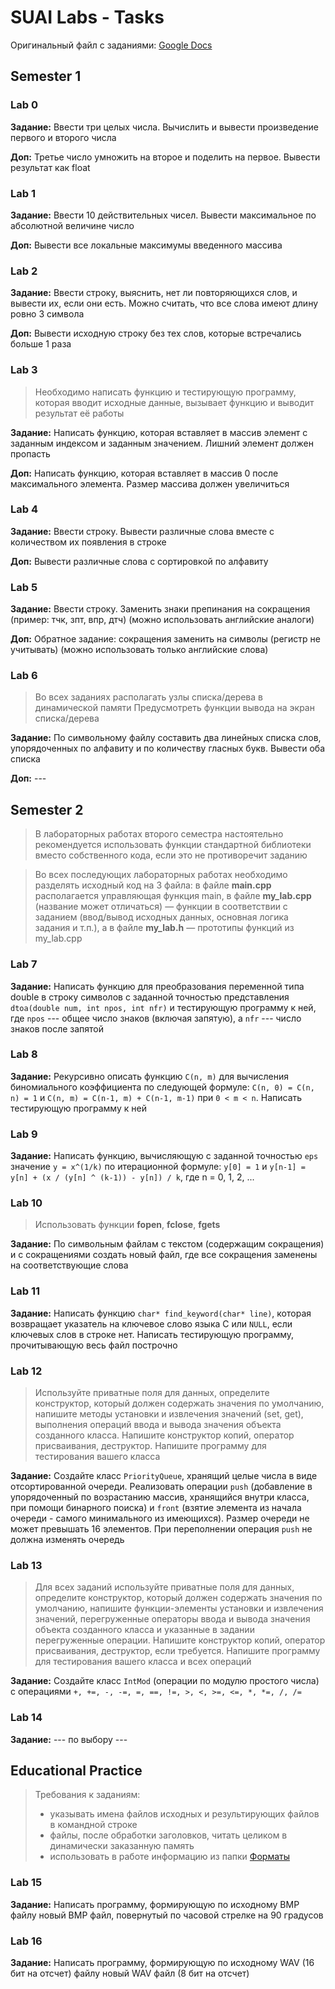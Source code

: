 # SUAI Labs - Tasks

Оригинальный файл с заданиями: [Google Docs](https://docs.google.com/document/d/1xrpJrEPfF8pt5H5FsIfXumKFvwkoEy_wYpgZskR7_lA/)

## Semester 1

### Lab 0
**Задание:** Ввести три целых числа. Вычислить и вывести произведение первого и второго числа

**Доп:** Третье число умножить на второе и поделить на первое. Вывести результат как float

### Lab 1
**Задание:** Ввести 10 действительных чисел. Вывести максимальное по абсолютной величине число

**Доп:** Вывести все локальные максимумы введенного массива

### Lab 2
**Задание:** Ввести строку, выяснить, нет ли повторяющихся слов, и вывести их, если они есть. Можно считать, что все слова имеют длину ровно 3 символа

**Доп:** Вывести исходную строку без тех слов, которые встречались больше 1 раза

### Lab 3
> Необходимо написать функцию и тестирующую программу, которая вводит исходные данные, вызывает функцию и выводит результат её работы

**Задание:** Написать функцию, которая вставляет в массив элемент с заданным индексом и заданным значением. Лишний элемент должен пропасть

**Доп:** Написать функцию, которая вставляет в массив 0 после максимального элемента. Размер массива должен увеличиться

### Lab 4
**Задание:** Ввести строку. Вывести различные слова вместе с количеством их появления в строке

**Доп:** Вывести различные слова с сортировкой по алфавиту

### Lab 5
**Задание:** Ввести строку. Заменить знаки препинания на сокращения (пример: тчк, зпт, впр, дтч) (можно использовать английские аналоги)

**Доп:** Обратное задание: сокращения заменить на символы (регистр не учитывать) (можно использовать только английские слова)

### Lab 6
> Во всех заданиях располагать узлы списка/дерева в динамической памяти
> Предусмотреть функции вывода на экран списка/дерева

**Задание:** По символьному файлу составить два линейных списка слов, упорядоченных по алфавиту и по количеству гласных букв. Вывести оба списка

**Доп:** ---

## Semester 2
> В лабораторных работах второго семестра настоятельно рекомендуется использовать функции стандартной библиотеки вместо собственного кода, если это не противоречит заданию

> Во всех последующих лабораторных работах необходимо разделять исходный код на 3 файла: в файле **main.cpp** располагается управляющая функция main, в файле **my_lab.cpp** (название может отличаться) ― функции в соответствии с заданием (ввод/вывод исходных данных, основная логика задания и т.п.), а в файле **my_lab.h** ― прототипы функций из my_lab.cpp

### Lab 7
**Задание:** Написать функцию для преобразования переменной типа double в строку символов с заданной точностью представления `dtoa(double num, int npos, int nfr)` и тестирующую программу к ней, где `npos` --- общее число знаков (включая запятую), а `nfr` --- число знаков после запятой

### Lab 8
**Задание:** Рекурсивно описать функцию `C(n, m)` для вычисления биномиального коэффициента по следующей формуле: `C(n, 0) = C(n, n) = 1` и `C(n, m) = C(n-1, m) + C(n-1, m-1)` при `0 < m < n`. Написать тестирующую программу к ней

### Lab 9
**Задание:** Написать функцию, вычисляющую с заданной точностью `eps` значение `y = x^(1/k)` по итерационной формуле: `y[0] = 1` и `y[n-1] = y[n] + (x / (y[n] ^ (k-1)) - y[n]) / k`, где n = 0, 1, 2, ...

### Lab 10
> Использовать функции **fopen**, **fclose**, **fgets**

**Задание:** По символьным файлам с текстом (содержащим сокращения) и с сокращениями создать новый файл, где все сокращения заменены на соответствующие слова

### Lab 11
**Задание:** Написать функцию `char* find_keyword(char* line)`, которая возвращает указатель на ключевое слово языка С или `NULL`, если ключевых слов в строке нет. Написать тестирующую программу, прочитывающую весь файл построчно

### Lab 12
> Используйте приватные поля для данных, определите конструктор, который должен содержать значения по умолчанию, напишите методы установки и извлечения значений (set, get), выполнения операций ввода и вывода значения объекта созданного класса. Напишите конструктор копий, оператор присваивания, деструктор. Напишите программу для тестирования вашего класса

**Задание:** Создайте класс `PriorityQueue`, хранящий целые числа в виде отсортированной очереди. Реализовать операции `push` (добавление в упорядоченный по возрастанию массив, хранящийся внутри класса, при помощи бинарного поиска) и `front` (взятие элемента из начала очереди - самого минимального из имеющихся). Размер очереди не может превышать 16 элементов. При переполнении операция `push` не должна изменять очередь

### Lab 13
> Для всех заданий используйте приватные поля для данных, определите конструктор, который должен содержать значения по умолчанию, напишите функции-элементы установки и извлечения значений, перегруженные операторы ввода и вывода значения объекта созданного класса и указанные в задании перегруженные операции. Напишите конструктор копий, оператор присваивания, деструктор, если требуется. Напишите программу для тестирования вашего класса и всех операций

**Задание:** Создайте класс `IntMod` (операции по модулю простого числа) с операциями `+, +=, -, -=, =, ==, !=, >, <, >=, <=, *, *=, /, /=`

### Lab 14
**Задание:** --- по выбору ---

## Educational Practice
> Требования к заданиям:
> * указывать имена файлов исходных и результирующих файлов в командной строке
> * файлы, после обработки заголовков, читать целиком в динамически заказанную память
> * использовать в работе информацию из папки [Форматы](https://drive.google.com/drive/folders/12bxUiI0kUxZr93gR5xvFAoCZyQIY1Lz_?usp=sharing)

### Lab 15
**Задание:** Написать программу, формирующую по исходному BMP файлу новый BMP файл, повернутый по часовой стрелке на 90 градусов

### Lab 16
**Задание:** Написать программу, формирующую по исходному WAV (16 бит на отсчет) файлу новый WAV файл (8 бит на отсчет)